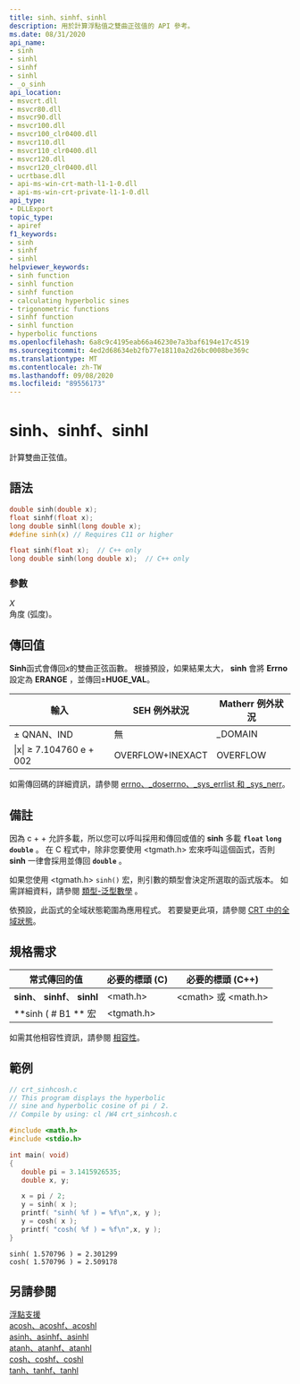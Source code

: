 ```yaml
---
title: sinh、sinhf、sinhl
description: 用於計算浮點值之雙曲正弦值的 API 參考。
ms.date: 08/31/2020
api_name:
- sinh
- sinhl
- sinhf
- sinhl
- _o_sinh
api_location:
- msvcrt.dll
- msvcr80.dll
- msvcr90.dll
- msvcr100.dll
- msvcr100_clr0400.dll
- msvcr110.dll
- msvcr110_clr0400.dll
- msvcr120.dll
- msvcr120_clr0400.dll
- ucrtbase.dll
- api-ms-win-crt-math-l1-1-0.dll
- api-ms-win-crt-private-l1-1-0.dll
api_type:
- DLLExport
topic_type:
- apiref
f1_keywords:
- sinh
- sinhf
- sinhl
helpviewer_keywords:
- sinh function
- sinhl function
- sinhf function
- calculating hyperbolic sines
- trigonometric functions
- sinhf function
- sinhl function
- hyperbolic functions
ms.openlocfilehash: 6a8c9c4195eab66a46230e7a3baf6194e17c4519
ms.sourcegitcommit: 4ed2d68634eb2fb77e18110a2d26bc0008be369c
ms.translationtype: MT
ms.contentlocale: zh-TW
ms.lasthandoff: 09/08/2020
ms.locfileid: "89556173"
---
```

# <a name="sinh-sinhf-sinhl"></a>sinh、sinhf、sinhl

計算雙曲正弦值。

## <a name="syntax"></a>語法

```C
double sinh(double x);
float sinhf(float x);
long double sinhl(long double x);
#define sinh(x) // Requires C11 or higher

float sinh(float x);  // C++ only
long double sinh(long double x);  // C++ only
```

### <a name="parameters"></a>參數

*X*\
角度 (弧度)。

## <a name="return-value"></a>傳回值

**Sinh**函式會傳回*x*的雙曲正弦函數。 根據預設，如果結果太大， **sinh** 會將 **Errno** 設定為 **ERANGE** ，並傳回±**HUGE_VAL**。

|輸入|SEH 例外狀況|Matherr 例外狀況|
|-----------|-------------------|-----------------------|
|± QNAN、IND|無|_DOMAIN|
|&#124;x&#124; ≥ 7.104760 e + 002|OVERFLOW+INEXACT|OVERFLOW|

如需傳回碼的詳細資訊，請參閱 [errno、_doserrno、_sys_errlist 和 _sys_nerr](../../c-runtime-library/errno-doserrno-sys-errlist-and-sys-nerr.md)。

## <a name="remarks"></a>備註

因為 c + + 允許多載，所以您可以呼叫採用和傳回或值的 **sinh** 多載 **`float`** **`long double`** 。 在 C 程式中，除非您要使用 \<tgmath.h> 宏來呼叫這個函式，否則 **sinh** 一律會採用並傳回 **`double`** 。

如果您使用 \<tgmath.h> `sinh()` 宏，則引數的類型會決定所選取的函式版本。 如需詳細資料，請參閱 [類型-泛型數學](../../c-runtime-library/tgmath.md) 。

依預設，此函式的全域狀態範圍為應用程式。 若要變更此項，請參閱 [CRT 中的全域狀態](../global-state.md)。

## <a name="requirements"></a>規格需求

|常式傳回的值|必要的標頭 (C)|必要的標頭 (C++)|
|-|-|-|
|**sinh**、 **sinhf**、 **sinhl**|\<math.h>|\<cmath> 或 \<math.h>|
|**sinh ( # B1 ** 宏 | \<tgmath.h> ||

如需其他相容性資訊，請參閱 [相容性](../../c-runtime-library/compatibility.md)。

## <a name="example"></a>範例

```C
// crt_sinhcosh.c
// This program displays the hyperbolic
// sine and hyperbolic cosine of pi / 2.
// Compile by using: cl /W4 crt_sinhcosh.c

#include <math.h>
#include <stdio.h>

int main( void)
{
   double pi = 3.1415926535;
   double x, y;

   x = pi / 2;
   y = sinh( x );
   printf( "sinh( %f ) = %f\n",x, y );
   y = cosh( x );
   printf( "cosh( %f ) = %f\n",x, y );
}
```

```Output
sinh( 1.570796 ) = 2.301299
cosh( 1.570796 ) = 2.509178
```

## <a name="see-also"></a>另請參閱

[浮點支援](../../c-runtime-library/floating-point-support.md)<br/>
[acosh、acoshf、acoshl](acosh-acoshf-acoshl.md)<br/>
[asinh、asinhf、asinhl](asinh-asinhf-asinhl.md)<br/>
[atanh、atanhf、atanhl](atanh-atanhf-atanhl.md)<br/>
[cosh、coshf、coshl](cosh-coshf-coshl.md)<br/>
[tanh、tanhf、tanhl](tanh-tanhf-tanhl.md)<br/>
